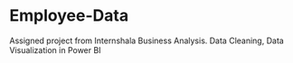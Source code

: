 # Employee-Data
Assigned project from Internshala Business Analysis.
Data Cleaning, Data Visualization in Power BI
